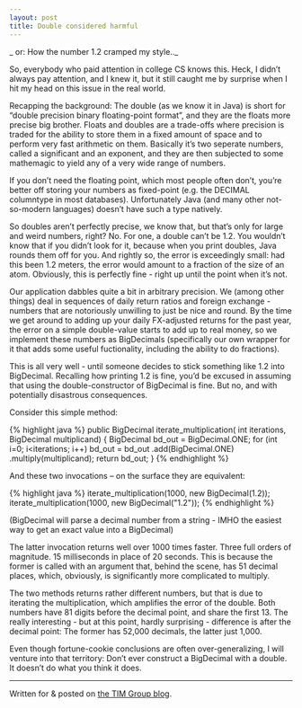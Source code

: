 ```yaml
---
layout: post
title: Double considered harmful
---
```


_ or: How the number 1.2 cramped my style.._

So, everybody who paid attention in college CS knows this. Heck, I didn’t always pay attention, and I knew it, but it still caught me by surprise when I hit my head on this issue in the real world.

Recapping the background: The double (as we know it in Java) is short for “double precision binary floating-point format”, and they are the floats more precise big brother. Floats and doubles are a trade-offs where precision is traded for the ability to store them in a fixed amount of space and to perform very fast arithmetic on them. Basically it’s two seperate numbers, called a significant and an exponent, and they are then subjected to some mathemagic to yield any of a very wide range of numbers.&nbsp;

If you don’t need the floating point, which most people often don’t, you’re better off storing your numbers as fixed-point (e.g. the DECIMAL columntype in most databases). Unfortunately Java (and many other not-so-modern languages) doesn’t have such a type natively.

So doubles aren’t perfectly precise, we know that, but that’s only for large and weird numbers, right? No. For one, a double can’t be 1.2. You wouldn’t know that if you didn’t look for it, because when you print doubles, Java rounds them off for you. And rightly so, the error is exceedingly small: had this been 1.2 meters, the error would amount to a fraction of the size of an atom. Obviously, this is perfectly fine - right up until the point when it’s not.

Our application dabbles quite a bit in arbitrary precision. We (among other things) deal in sequences of daily return ratios and foreign exchange - numbers that are notoriously unwilling to just be nice and round. By the time we get around to adding up your daily FX-adjusted returns for the past year, the error on a simple double-value starts to add up to real money, so we implement these numbers as BigDecimals (specifically our own wrapper for it that adds some useful fuctionality, including the ability to do fractions).

This is all very well - until someone decides to stick something like 1.2 into BigDecimal. Recalling how printing 1.2 is fine, you’d be excused in assuming that using the double-constructor of BigDecimal is fine. But no, and with potentially disastrous consequences.

Consider this simple method:

{% highlight java %} 
public BigDecimal iterate_multiplication(
                                   int iterations,
                                   BigDecimal multiplicand) {
        BigDecimal bd_out = BigDecimal.ONE;
        for (int i=0; i<iterations; i++) 
                  bd_out = bd_out
                           .add(BigDecimal.ONE)
                           .multiply(multiplicand);
        return bd_out;
    }
{% endhighlight %}

And these two invocations – on the surface they are equivalent:

{% highlight java %} 
iterate_multiplication(1000, new BigDecimal(1.2));
iterate_multiplication(1000, new BigDecimal("1.2"));
{% endhighlight %}

(BigDecimal will parse a decimal number from a string - IMHO the easiest way to get an exact value into a BigDecimal)

The latter invocation returns well over 1000 times faster. Three full orders of magnitude. 15 milliseconds in place of 20 seconds. This is because the former is called with an argument that, behind the scene, has 51 decimal places, which, obviously, is significantly more complicated to multiply.

The two methods returns rather different numbers, but that is due to iterating the multiplication, which amplifies the error of the double. Both numbers have 81 digits before the decimal point, and share the first 13. The really interesting - but at this point, hardly surprising - difference is after the decimal point: The former has 52,000 decimals, the latter just 1,000.

Even though fortune-cookie conclusions are often over-generalizing, I will venture into that territory: Don’t ever construct a BigDecimal with a double. It doesn’t do what you think it does.

---

Written for &amp; posted on [the TIM Group blog][1].

   [1]: https://devblog.timgroup.com/2010/10/18/double_considered_harmful/
  